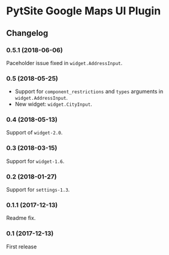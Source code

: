 # PytSite Google Maps UI Plugin


## Changelog


### 0.5.1 (2018-06-06)

Paceholder issue fixed in `widget.AddressInput`.


### 0.5 (2018-05-25)

- Support for `component_restrictions` and `types` arguments in
  `widget.AddressInput`.
- New widget: `widget.CityInput`.


### 0.4 (2018-05-13)

Support of `widget-2.0`.


### 0.3 (2018-03-15)

Support for `widget-1.6`.


### 0.2 (2018-01-27)

Support for `settings-1.3`.


### 0.1.1 (2017-12-13)

Readme fix.


### 0.1 (2017-12-13)

First release
